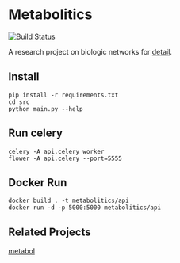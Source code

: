 # Metabolitics

[![Build Status](https://travis-ci.org/MuhammedHasan/metabolitics.svg?branch=master)](https://travis-ci.org/MuhammedHasan/metabolitics)

A research project on biologic networks for [detail](http://biodb.sehir.edu.tr/Home/Project/2).

## Install
~~~
pip install -r requirements.txt
cd src
python main.py --help
~~~

## Run celery
~~~
celery -A api.celery worker
flower -A api.celery --port=5555
~~~

## Docker Run
~~~
docker build . -t metabolitics/api
docker run -d -p 5000:5000 metabolitics/api
~~~

## Related Projects

[metabol](https://github.com/MuhammedHasan/metabol)
